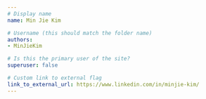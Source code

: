 ```yaml
---
# Display name
name: Min Jie Kim

# Username (this should match the folder name)
authors:
- MinJieKim

# Is this the primary user of the site?
superuser: false

# Custom link to external flag
link_to_external_url: https://www.linkedin.com/in/minjie-kim/
---
```

